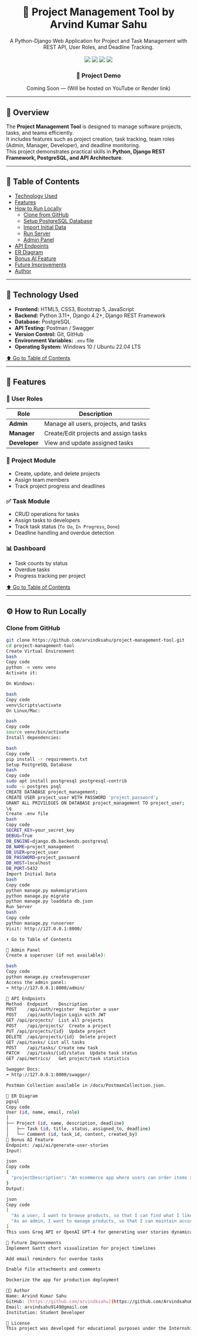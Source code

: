 <div align="center">
<h1>🧩 Project Management Tool by Arvind Kumar Sahu</h1>
A Python-Django Web Application for Project and Task Management with REST API, User Roles, and Deadline Tracking.
<br><br>

<img src="https://img.shields.io/badge/Python-3776AB?style=for-the-badge&logo=python&logoColor=yellow">
<img src="https://img.shields.io/badge/Django-092E20?style=for-the-badge&logo=django&logoColor=green">
<img src="https://img.shields.io/badge/PostgreSQL-316192?style=for-the-badge&logo=postgresql&logoColor=white">
<img src="https://img.shields.io/badge/REST%20API-FF6F00?style=for-the-badge&logo=swagger&logoColor=white">

<h3>🎥 Project Demo</h3>
<p>Coming Soon — (Will be hosted on YouTube or Render link)</p>
</div>

---

## 📘 Overview

The **Project Management Tool** is designed to manage software projects, tasks, and teams efficiently.  
It includes features such as project creation, task tracking, team roles (Admin, Manager, Developer), and deadline monitoring.  
This project demonstrates practical skills in **Python, Django REST Framework, PostgreSQL, and API Architecture**.

---

## 📑 Table of Contents

- [Technology Used](#technology-used)
- [Features](#features)
- [How to Run Locally](#how-to-run-locally)
  - [Clone from GitHub](#clone-from-github)
  - [Setup PostgreSQL Database](#setup-postgresql-database)
  - [Import Initial Data](#import-initial-data)
  - [Run Server](#run-server)
  - [Admin Panel](#admin-panel)
- [API Endpoints](#api-endpoints)
- [ER Diagram](#er-diagram)
- [Bonus AI Feature](#bonus-ai-feature)
- [Future Improvements](#future-improvements)
- [Author](#author)

---

## 🧰 Technology Used

- **Frontend:** HTML5, CSS3, Bootstrap 5, JavaScript  
- **Backend:** Python 3.11+, Django 4.2+, Django REST Framework  
- **Database:** PostgreSQL  
- **API Testing:** Postman / Swagger  
- **Version Control:** Git, GitHub  
- **Environment Variables:** `.env` file  
- **Operating System:** Windows 10 / Ubuntu 22.04 LTS  

[⬆️ Go to Table of Contents](#table-of-contents)

---

## 🌟 Features

### 👤 **User Roles**
| Role | Description |
|------|--------------|
| **Admin** | Manage all users, projects, and tasks |
| **Manager** | Create/Edit projects and assign tasks |
| **Developer** | View and update assigned tasks |

### 📁 **Project Module**
- Create, update, and delete projects  
- Assign team members  
- Track project progress and deadlines  

### ✅ **Task Module**
- CRUD operations for tasks  
- Assign tasks to developers  
- Track task status (`To Do`, `In Progress`, `Done`)  
- Deadline handling and overdue detection  

### 📊 **Dashboard**
- Task counts by status  
- Overdue tasks  
- Progress tracking per project  

[⬆️ Go to Table of Contents](#table-of-contents)

---

## ⚙️ How to Run Locally

### Clone from GitHub

```bash
git clone https://github.com/arvindksahu/project-management-tool.git
cd project-management-tool
Create Virtual Environment
bash
Copy code
python -m venv venv
Activate it:

On Windows:

bash
Copy code
venv\Scripts\activate
On Linux/Mac:

bash
Copy code
source venv/bin/activate
Install dependencies:

bash
Copy code
pip install -r requirements.txt
Setup PostgreSQL Database
bash
Copy code
sudo apt install postgresql postgresql-contrib
sudo -u postgres psql
CREATE DATABASE project_management;
CREATE USER project_user WITH PASSWORD 'project_password';
GRANT ALL PRIVILEGES ON DATABASE project_management TO project_user;
\q
Create .env file
bash
Copy code
SECRET_KEY=your_secret_key
DEBUG=True
DB_ENGINE=django.db.backends.postgresql
DB_NAME=project_management
DB_USER=project_user
DB_PASSWORD=project_password
DB_HOST=localhost
DB_PORT=5432
Import Initial Data
bash
Copy code
python manage.py makemigrations
python manage.py migrate
python manage.py loaddata db.json
Run Server
bash
Copy code
python manage.py runserver
Visit: http://127.0.0.1:8000/

⬆️ Go to Table of Contents

🔐 Admin Panel
Create a superuser (if not available):

bash
Copy code
python manage.py createsuperuser
Access the admin panel:
➡️ http://127.0.0.1:8000/admin/

🧪 API Endpoints
Method	Endpoint	Description
POST	/api/auth/register	Register a user
POST	/api/auth/login	Login with JWT
GET	/api/projects/	List all projects
POST	/api/projects/	Create a project
PUT	/api/projects/{id}	Update project
DELETE	/api/projects/{id}	Delete project
GET	/api/tasks/	List all tasks
POST	/api/tasks/	Create new task
PATCH	/api/tasks/{id}/status	Update task status
GET	/api/metrics/	Get project/task statistics

Swagger Docs:
➡️ http://127.0.0.1:8000/swagger/

Postman Collection available in /docs/PostmanCollection.json.

🧩 ER Diagram
pgsql
Copy code
User (id, name, email, role)
│
├── Project (id, name, description, deadline)
│   ├── Task (id, title, status, assigned_to, deadline)
│   └── Comment (id, task_id, content, created_by)
🤖 Bonus AI Feature
Endpoint: /api/ai/generate-user-stories
Input:

json
Copy code
{
  "projectDescription": "An ecommerce app where users can order items and admins manage inventory."
}
Output:

json
Copy code
[
  "As a user, I want to browse products, so that I can find what I like.",
  "As an admin, I want to manage products, so that I can maintain accurate stock."
]
This uses Groq API or OpenAI GPT-4 for generating user stories dynamically from plain text descriptions.

🚀 Future Improvements
Implement Gantt chart visualization for project timelines

Add email reminders for overdue tasks

Enable file attachments and comments

Dockerize the app for production deployment

🧑‍💻 Author
Name: Arvind Kumar Sahu
GitHub: [https://github.com/arvindksahu](https://github.com/Arvindsahu66?tab=following)
Email: arvindsahu9149@gmail.com
Institution: Student Developer

🏁 License
This project was developed for educational purposes under the Internship Assignment for evaluating Python + REST API development.
